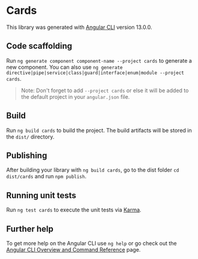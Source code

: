 # Cards

This library was generated with [Angular CLI](https://github.com/angular/angular-cli) version 13.0.0.

## Code scaffolding

Run `ng generate component component-name --project cards` to generate a new component. You can also use `ng generate directive|pipe|service|class|guard|interface|enum|module --project cards`.
> Note: Don't forget to add `--project cards` or else it will be added to the default project in your `angular.json` file. 

## Build

Run `ng build cards` to build the project. The build artifacts will be stored in the `dist/` directory.

## Publishing

After building your library with `ng build cards`, go to the dist folder `cd dist/cards` and run `npm publish`.

## Running unit tests

Run `ng test cards` to execute the unit tests via [Karma](https://karma-runner.github.io).

## Further help

To get more help on the Angular CLI use `ng help` or go check out the [Angular CLI Overview and Command Reference](https://angular.io/cli) page.
